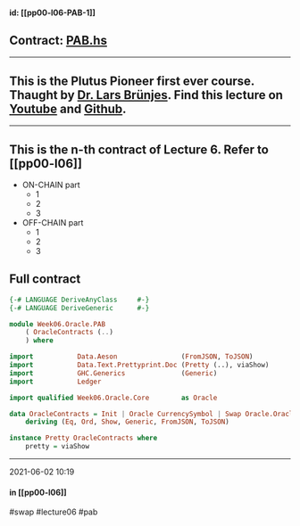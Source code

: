 

#### id: [[pp00-l06-PAB-1]]
## Contract: [PAB.hs](https://github.com/input-output-hk/plutus-pioneer-program/blob/main/code/week06/src/Week06/Oracle/PAB.hs)

---
This is the Plutus Pioneer first ever course. Thaught by [Dr. Lars Brünjes](https://github.com/brunjlar). Find this lecture on [Youtube](https://www.youtube.com/watch?v=wY7R-PJn66g&t=4865s) and [Github](https://github.com/input-output-hk/plutus-pioneer-program/tree/main/code/week06).
---

---
This is the n-th contract of Lecture 6. Refer to [[pp00-l06]]
---


- ON-CHAIN part
    - 1
    - 2
    - 3
- OFF-CHAIN part
    - 1
    - 2
    - 3

## Full contract

```haskell
{-# LANGUAGE DeriveAnyClass     #-}
{-# LANGUAGE DeriveGeneric      #-}

module Week06.Oracle.PAB
    ( OracleContracts (..)
    ) where

import           Data.Aeson                (FromJSON, ToJSON)
import           Data.Text.Prettyprint.Doc (Pretty (..), viaShow)
import           GHC.Generics              (Generic)
import           Ledger

import qualified Week06.Oracle.Core        as Oracle

data OracleContracts = Init | Oracle CurrencySymbol | Swap Oracle.Oracle
    deriving (Eq, Ord, Show, Generic, FromJSON, ToJSON)

instance Pretty OracleContracts where
    pretty = viaShow
```

---
2021-06-02 10:19
#### in [[pp00-l06]]

#swap #lecture06 #pab